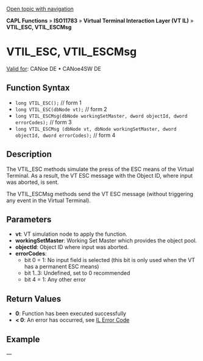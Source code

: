 [Open topic with navigation](../../../../../../CANoeDEFamily.htm#Topics/CAPLFunctions/ISO11783/ISOInteractionLayerVT/Functions/CAPLfunctionIso11783VTILESC.md)

**CAPL Functions** » **ISO11783** » **Virtual Terminal Interaction Layer (VT IL)** » **VTIL_ESC, VTIL_ESCMsg**

# VTIL_ESC, VTIL_ESCMsg

[Valid for](../../../../Shared/FeatureAvailability.md): CANoe DE • CANoe4SW DE

## Function Syntax

- `long VTIL_ESC();` // form 1
- `long VTIL_ESC(dbNode vt);` // form 2
- `long VTIL_ESCMsg(dbNode workingSetMaster, dword objectId, dword errorCodes);` // form 3
- `long VTIL_ESCMsg (dbNode vt, dbNode workingSetMaster, dword objectId, dword errorCodes);` // form 4

## Description

The VTIL_ESC methods simulate the press of the ESC means of the Virtual Terminal. As a result, the VT ESC message with the Object ID, where input was aborted, is sent.

The VTIL_ESCMsg methods send the VT ESC message (without triggering any event in the Virtual Terminal).

## Parameters

- **vt**: VT simulation node to apply the function.
- **workingSetMaster**: Working Set Master which provides the object pool.
- **objectId**: Object ID where input was aborted.
- **errorCodes**:
  - bit 0 = 1: No input field is selected (this bit is only used when the VT has a permanent ESC means)
  - bit 1..3: Undefined, set to 0 recommended
  - bit 4 = 1: Any other error

## Return Values

- **0**: Function has been executed successfully
- **< 0**: An error has occurred, see [IL Error Code](../../../CAPLfunctionsISOj1939ErrorCodes.md)

## Example

—
